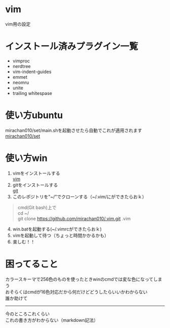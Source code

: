 # vim  
vim用の設定  
# インストール済みプラグイン一覧  
- vimproc  
- nerdtree  
- vim-indent-guides  
- emmet  
- neomru  
- unite  
- trailing whitespase  
# 使い方ubuntu
mirachan010/set/main.shを起動させたら自動でこれが適用されます  
[mirachan010/set](https://github.com/mirachan010/set)
# 使い方win  
1. vimをインストールする  
[vim](https://www.vim.org/download.php#pc)  
2. gitをインストールする  
[git](https://git-scm.com/downloads)  
3. このレポジトリを"\~/"でクローンする（\~/.vim/にができたらおｋ）  

>cmd(Git bash)上で  
>cd ~/  
>git clone https://github.com/mirachan010/.vim.git .vim  

4. win.batを起動する(\~/.vimrcができたらおｋ)  
5. vimを起動して待つ（ちょっと時間かかるかも）  
6. 楽しむ！！  

# 困ってること
カラースキーマで256色のものを使ったときwinのcmdでは変な色になってしまう  
おそらくはcmdが16色対応だから何だけどどうしたらいいかわからない  
誰か助けて  
***
今のところこれくらい  
これの書き方がわからない（markdown記法）
